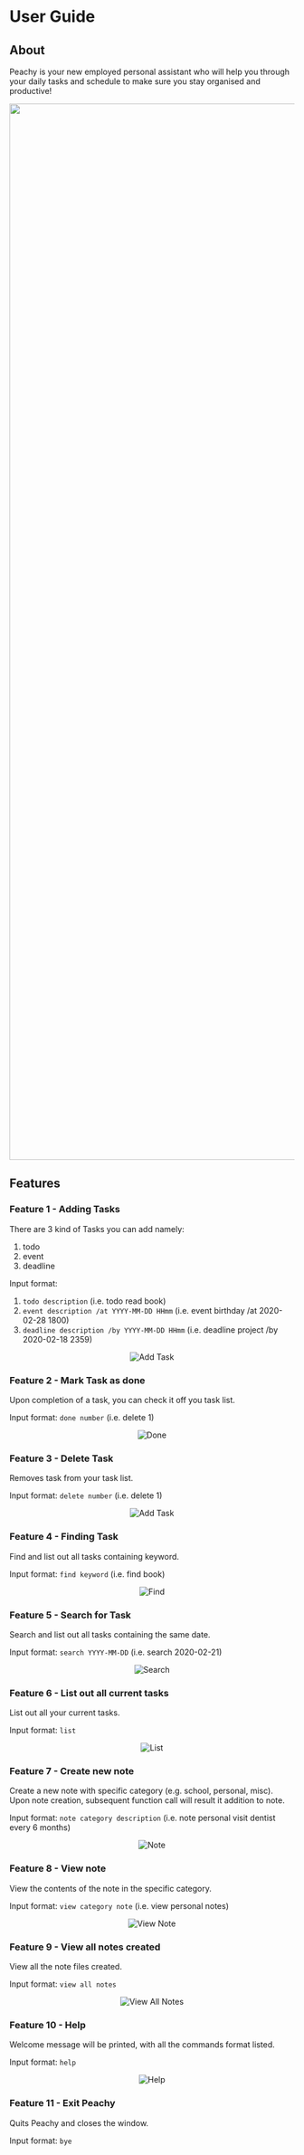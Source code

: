 # User Guide

## About
Peachy is your new employed personal assistant 
who will help you through your daily tasks and schedule
to make sure you stay organised and productive!
<p style="text-align:center;"><img src="Ui.png" alt="Ui" width="1424" height="1868"></p>

## Features 

### Feature 1 - Adding Tasks
There are 3 kind of Tasks you can add namely:
1. todo
2. event
3. deadline

Input format:
1. `todo description` (i.e. todo read book)
2. `event description /at YYYY-MM-DD HHmm` (i.e. event birthday /at 2020-02-28 1800)
3. `deadline description /by YYYY-MM-DD HHmm` (i.e. deadline project /by 2020-02-18 2359)

<p style="text-align:center;"><img src="images/AddTask.png" alt="Add Task"></p>

### Feature 2 - Mark Task as done 
Upon completion of a task, you can check it off you task list.

Input format: `done number` (i.e. delete 1)

<p style="text-align:center;"><img src="images/Done.png" alt="Done"></p>

### Feature 3 - Delete Task
Removes task from your task list.

Input format: `delete number` (i.e. delete 1)

<p style="text-align:center;"><img src="images/Delete.png" alt="Add Task"></p>

### Feature 4 - Finding Task
Find and list out all tasks containing keyword.

Input format: `find keyword` (i.e. find book)

<p style="text-align:center;"><img src="images/Find.png" alt="Find"></p>

### Feature 5 - Search for Task
Search and list out all tasks containing the same date.

Input format: `search YYYY-MM-DD` (i.e. search 2020-02-21)

<p style="text-align:center;"><img src="images/Search.png" alt="Search"></p>

### Feature 6 - List out all current tasks
List out all your current tasks.

Input format: `list`

<p style="text-align:center;"><img src="images/List.png" alt="List"></p>

### Feature 7 - Create new note
Create a new note with specific category (e.g. school, personal, misc).
Upon note creation, subsequent function call will result it addition to note.

Input format: `note category description` (i.e. note personal visit dentist every 6 months)

<p style="text-align:center;"><img src="images/Note.png" alt="Note"></p>

### Feature 8 - View note
View the contents of the note in the specific category.

Input format: `view category note` (i.e. view personal notes)
<p style="text-align:center;"><img src="images/View.png" alt="View Note"></p>

### Feature 9 - View all notes created
View all the note files created.

Input format: `view all notes`
<p style="text-align:center;"><img src="images/ViewAll.png" alt="View All Notes"></p>

### Feature 10 - Help
Welcome message will be printed, with all the commands format listed.

Input format: `help`
<p style="text-align:center;"><img src="images/Help.png" alt="Help"></p>

### Feature 11 - Exit Peachy
Quits Peachy and closes the window.

Input format: `bye`

